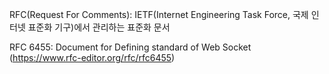 RFC(Request For Comments): IETF(Internet Engineering Task Force, 국제 인터넷 표준화 기구)에서 관리하는 표준화 문서

RFC 6455: Document for Defining standard of Web Socket
(https://www.rfc-editor.org/rfc/rfc6455)